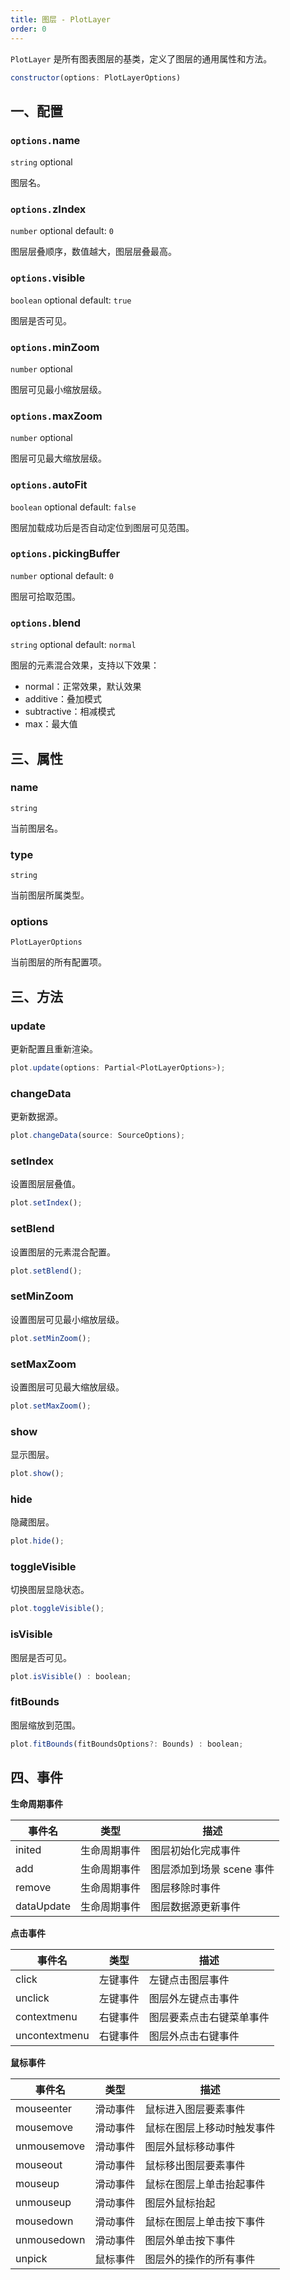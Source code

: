 ```yaml
---
title: 图层 - PlotLayer
order: 0
---
```


`PlotLayer` 是所有图表图层的基类，定义了图层的通用属性和方法。

```js
constructor(options: PlotLayerOptions)
```

## 一、配置

### `options.`name

`string` optional

图层名。

### `options.`zIndex

`number` optional default: `0`

图层层叠顺序，数值越大，图层层叠最高。

### `options.`visible

`boolean` optional default: `true`

图层是否可见。

### `options.`minZoom

`number` optional

图层可见最小缩放层级。

### `options.`maxZoom

`number` optional

图层可见最大缩放层级。

### `options.`autoFit

`boolean` optional default: `false`

图层加载成功后是否自动定位到图层可见范围。

### `options.`pickingBuffer

`number` optional default: `0`

图层可拾取范围。

### `options.`blend

`string` optional default: `normal`

图层的元素混合效果，支持以下效果：

- normal：正常效果，默认效果
- additive：叠加模式
- subtractive：相减模式
- max：最大值

## 三、属性

### name

`string`

当前图层名。

### type

`string`

当前图层所属类型。

### options

`PlotLayerOptions`

当前图层的所有配置项。

## 三、方法

### update

更新配置且重新渲染。

```js
plot.update(options: Partial<PlotLayerOptions>);
```

### changeData

更新数据源。

```js
plot.changeData(source: SourceOptions);
```

### setIndex

设置图层层叠值。

```js
plot.setIndex();
```

### setBlend

设置图层的元素混合配置。

```js
plot.setBlend();
```

### setMinZoom

设置图层可见最小缩放层级。

```js
plot.setMinZoom();
```

### setMaxZoom

设置图层可见最大缩放层级。

```js
plot.setMaxZoom();
```

### show

显示图层。

```js
plot.show();
```

### hide

隐藏图层。

```js
plot.hide();
```

### toggleVisible

切换图层显隐状态。

```js
plot.toggleVisible();
```

### isVisible

图层是否可见。

```js
plot.isVisible() : boolean;
```

### fitBounds

图层缩放到范围。

```js
plot.fitBounds(fitBoundsOptions?: Bounds) : boolean;
```

## 四、事件

**生命周期事件**

| 事件名     | 类型         | 描述                      |
| ---------- | ------------ | ------------------------- |
| inited     | 生命周期事件 | 图层初始化完成事件        |
| add        | 生命周期事件 | 图层添加到场景 scene 事件 |
| remove     | 生命周期事件 | 图层移除时事件            |
| dataUpdate | 生命周期事件 | 图层数据源更新事件        |

**点击事件**

| 事件名        | 类型     | 描述                     |
| ------------- | -------- | ------------------------ |
| click         | 左键事件 | 左键点击图层事件         |
| unclick       | 左键事件 | 图层外左键点击事件       |
| contextmenu   | 右键事件 | 图层要素点击右键菜单事件 |
| uncontextmenu | 右键事件 | 图层外点击右键事件       |

**鼠标事件**

| 事件名      | 类型     | 描述                       |
| ----------- | -------- | -------------------------- |
| mouseenter  | 滑动事件 | 鼠标进入图层要素事件       |
| mousemove   | 滑动事件 | 鼠标在图层上移动时触发事件 |
| unmousemove | 滑动事件 | 图层外鼠标移动事件         |
| mouseout    | 滑动事件 | 鼠标移出图层要素事件       |
| mouseup     | 滑动事件 | 鼠标在图层上单击抬起事件   |
| unmouseup   | 滑动事件 | 图层外鼠标抬起             |
| mousedown   | 滑动事件 | 鼠标在图层上单击按下事件   |
| unmousedown | 滑动事件 | 图层外单击按下事件         |
| unpick      | 鼠标事件 | 图层外的操作的所有事件     |
